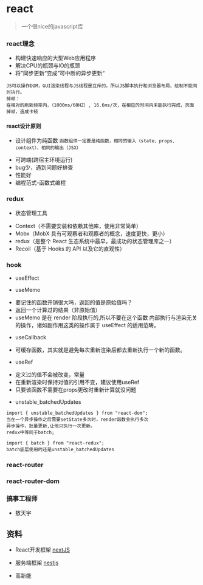 # react

> 一个很nice的javascript库

### react理念
- 构建快速响应的大型Web应用程序
- 解决CPU的瓶颈与IO的瓶颈
- 将”同步更新“变成”可中断的异步更新“
```
JS可以操作DOM，GUI渲染线程与JS线程是互斥的。所以JS脚本执行和浏览器布局、绘制不能同时执行。
掉帧：
在相对的刷新频率内，（1000ms/60HZ）, 16.6ms/次，在相应的时间内未能执行完成，页面掉帧，造成卡顿
```

#### react设计原则
+ 设计组件为纯函数
```函数组件一定要是纯函数，相同的输入（state、props、context），相同的输出（JSX）```
- 可跨端(跨宿主环境运行)
- bug少，遇到问题好排查 
- 性能好
- 编程范式-函数式编程

### redux

+ 状态管理工具
- Context（不需要安装和依赖其他库，使用非常简单）
- Mobx（MobX 具有可观察者和观察者的概念，速度更快，更小）
- redux（是整个 React 生态系统中最早，最成功的状态管理库之一）
- Recoil（基于 Hooks 的 API 以及它的直观性）

### hook

+ useEffect

+ useMemo
 - 要记住的函数开销很大吗，返回的值是原始值吗？
 - 返回一个计算过的结果（非原始值）
 - useMemo 是在 render 阶段执行的,所以不要在这个函数
   内部执行与渲染无关的操作，诸如副作用这类的操作属于 useEffect 的适用范畴。

+ useCallback
 - 可缓存函数，其实就是避免每次重新渲染后都去重新执行一个新的函数。

+ useRef
 - 定义过的值不会被改变，常量
 - 在重新渲染时保持对值的引用不变，建议使用useRef
 - 只要该函数不需要在props更改时重新计算就没问题

+ unstable_batchedUpdates

```text
import { unstable_batchedUpdates } from "react-dom";
当在一个异步操作之后需要setState多次时，render函数会执行多次
异步操作，批量更新,让他只执行一次更新。
redux中等同于batch;

import { batch } from "react-redux";
batch底层使用的还是unstable_batchedUpdates
```

### react-router

### react-router-dom

### 搞事工程师
+ 敖天宇


## 资料
+ React开发框架
  [nextJS](https://www.nextjs.cn/)
  
+ 服务端框架
   [nestjs](https://docs.nestjs.cn/9/firststeps)
  
+ 高新能

